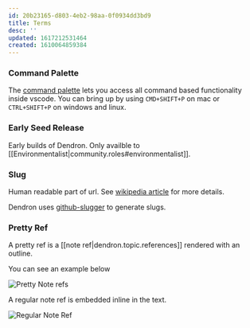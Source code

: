 ```yaml
---
id: 20b23165-d803-4eb2-98aa-0f0934dd3bd9
title: Terms
desc: ''
updated: 1617212531464
created: 1610064859384
---
```


### Command Palette

The [command palette](https://code.visualstudio.com/docs/getstarted/userinterface#_command-palette) lets you access all command based functionality inside vscode. You can bring up by using `CMD+SHIFT+P` on mac or `CTRL+SHIFT+P` on windows and linux.

### Early Seed Release

Early builds of Dendron. Only availble to [[Environmentalist|community.roles#environmentalist]].

### Slug

Human readable part of url. See [wikipedia article](https://en.wikipedia.org/wiki/Clean_URL#Slug) for more details. 

Dendron uses [github-slugger](https://github.com/Flet/github-slugger) to generate slugs.


### Pretty Ref

A pretty ref is a [[note ref|dendron.topic.references]] rendered with an outline.

You can see an example below

![Pretty Note refs](https://foundation-prod-assetspublic53c57cce-8cpvgjldwysl.s3-us-west-2.amazonaws.com/assets/images/topic.note-ref-pretty.jpg)

A regular note ref is embedded inline in the text. 

![Regular Note Ref](https://foundation-prod-assetspublic53c57cce-8cpvgjldwysl.s3-us-west-2.amazonaws.com/assets/images/topic.note-ref-normal.jpg)
